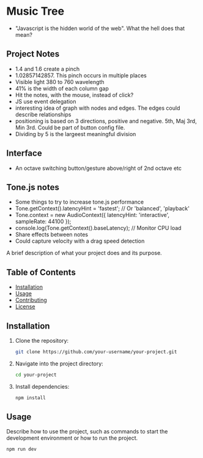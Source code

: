 # Music Tree
- "Javascript is the hidden world of the web". What the hell does that mean?

## Project Notes
- 1.4 and 1.6 create a pinch
- 1.02857142857. This pinch occurs in multiple places
- Visible light 380 to 760 wavelength
- 41% is the width of each column gap
- Hit the notes, with the mouse, instead of click?
- JS use event delegation
- interesting idea of graph with nodes and edges. The edges could describe relationships
- positioning is based on 3 directions, positive and negative. 5th, Maj 3rd, Min 3rd. Could be part of button config file.
- Dividing by 5 is the largeest meaningful division

## Interface
- An octave switching button/gesture above/right of 2nd octave etc

## Tone.js notes
- Some things to try to increase tone.js performance
- Tone.getContext().latencyHint = 'fastest'; // Or 'balanced', 'playback'
- Tone.context = new AudioContext({ latencyHint: 'interactive', sampleRate: 44100 });
- console.log(Tone.getContext().baseLatency); // Monitor CPU load
- Share effects between notes
- Could capture velocity with a drag speed detection 



A brief description of what your project does and its purpose.

## Table of Contents
- [Installation](#installation)
- [Usage](#usage)
- [Contributing](#contributing)
- [License](#license)

## Installation

1. Clone the repository:
    ```bash
    git clone https://github.com/your-username/your-project.git
    ```

2. Navigate into the project directory:
    ```bash
    cd your-project
    ```

3. Install dependencies:
    ```bash
    npm install
    ```

## Usage

Describe how to use the project, such as commands to start the development environment or how to run the project.

```bash
npm run dev
